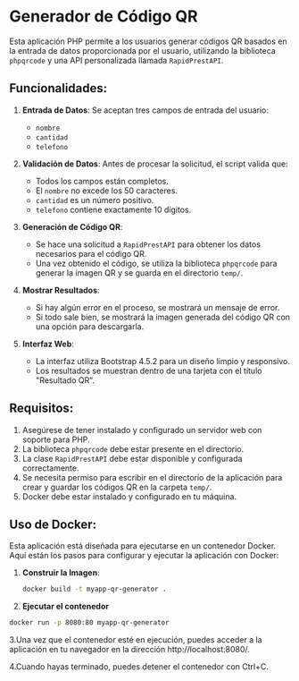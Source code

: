 # Generador de Código QR

Esta aplicación PHP permite a los usuarios generar códigos QR basados en la entrada de datos proporcionada por el usuario, utilizando la biblioteca `phpqrcode` y una API personalizada llamada `RapidPrestAPI`.

## Funcionalidades:

1. **Entrada de Datos**: Se aceptan tres campos de entrada del usuario:
   - `nombre`
   - `cantidad`
   - `telefono`
   
2. **Validación de Datos**: Antes de procesar la solicitud, el script valida que:
   - Todos los campos están completos.
   - El `nombre` no excede los 50 caracteres.
   - `cantidad` es un número positivo.
   - `telefono` contiene exactamente 10 dígitos.
   
3. **Generación de Código QR**: 
   - Se hace una solicitud a `RapidPrestAPI` para obtener los datos necesarios para el código QR.
   - Una vez obtenido el código, se utiliza la biblioteca `phpqrcode` para generar la imagen QR y se guarda en el directorio `temp/`.

4. **Mostrar Resultados**:
   - Si hay algún error en el proceso, se mostrará un mensaje de error.
   - Si todo sale bien, se mostrará la imagen generada del código QR con una opción para descargarla.
   
5. **Interfaz Web**:
   - La interfaz utiliza Bootstrap 4.5.2 para un diseño limpio y responsivo.
   - Los resultados se muestran dentro de una tarjeta con el título "Resultado QR".

## Requisitos:

1. Asegúrese de tener instalado y configurado un servidor web con soporte para PHP.
2. La biblioteca `phpqrcode` debe estar presente en el directorio.
3. La clase `RapidPrestAPI` debe estar disponible y configurada correctamente.
4. Se necesita permiso para escribir en el directorio de la aplicación para crear y guardar los códigos QR en la carpeta `temp/`.
5. Docker debe estar instalado y configurado en tu máquina.

## Uso de Docker:

Esta aplicación está diseñada para ejecutarse en un contenedor Docker. Aquí están los pasos para configurar y ejecutar la aplicación con Docker:

1. **Construir la Imagen**:

   ```bash
   docker build -t myapp-qr-generator .
   ```

   
2. **Ejecutar el contenedor**

  ```bash
  docker run -p 8080:80 myapp-qr-generator
   ```

3.Una vez que el contenedor esté en ejecución, puedes acceder a la aplicación en tu navegador en la dirección http://localhost:8080/.

4.Cuando hayas terminado, puedes detener el contenedor con Ctrl+C.
